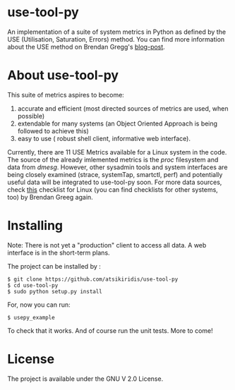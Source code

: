 use-tool-py
===========

An implementation of a suite of system metrics in Python as defined by the USE (Utilisation, Saturation, Errors) method. You can find more information about the USE method on Brendan Gregg's [blog-post](http://dtrace.org/blogs/brendan/2012/02/29/the-use-method/). 

About use-tool-py
=================

This suite of metrics aspires to become: 

1) accurate and efficient (most directed sources of metrics are used, when possible)
2) extendable for many systems (an Object Oriented Approach is  being followed to achieve this) 
3) easy to use ( robust shell client, informative web interface).

Currently, there are 11 USE Metrics available for a Linux system in the code. The source of the already imlemented metrics is the  *proc* filesystem  and data from *dmesg*. However, other sysadmin tools and system interfaces are being closely examined (strace, systemTap, smartctl, perf) and potentially useful data will be integrated to use-tool-py soon. For more data sources, check [this](http://dtrace.org/blogs/brendan/2012/03/07/the-use-method-linux-performance-checklist/) checklist for Linux (you can find checklists for other systems, too) by Brendan Greeg again.


Installing
==========

Note: There is not yet a "production" client to access all data. A web interface is in the short-term plans.

The project can be installed by :

```
$ git clone https://github.com/atsikiridis/use-tool-py
$ cd use-tool-py
$ sudo python setup.py install
```

For, now you can run:

```
$ usepy_example
```

To check that it works. And of course run the unit tests. More to come!


License
=======

The project is available under the GNU V 2.0 License.
